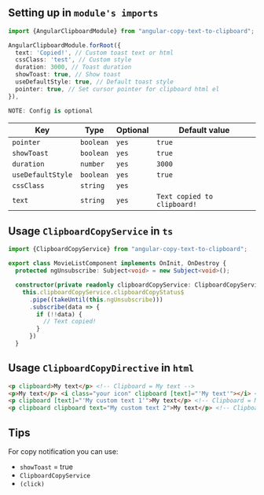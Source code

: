 ## Setting up in `module's imports`
```ts
import {AngularClipboardModule} from "angular-copy-text-to-clipboard";

AngularClipboardModule.forRoot({
  text: 'Copied!', // Custom toast text or html
  cssClass: 'test', // Custom style
  duration: 3000, // Toast duration
  showToast: true, // Show toast
  useDefaultStyle: true, // Default toast style
  pointer: true, // Set cursor pointer for clipboard html el
}),
```

```ts
NOTE: Config is optional
```

| Key               | Type       | Optional  | Default value               |
|-------------------|------------|-----------|-----------------------------|
| `pointer`         | `boolean`  | `yes`     | `true`                      |
| `showToast`       | `boolean`  | `yes`     | `true`                      |
| `duration`        | `number`   | `yes`     | `3000`                      |
| `useDefaultStyle` | `boolean`  | `yes`     | `true`                      |
| `cssClass`        | `string`   | `yes`     | ` `                         |
| `text`            | `string`   | `yes`     | `Text copied to clipboard!` |

## Usage `ClipboardCopyService` in `ts`
```ts
import {ClipboardCopyService} from "angular-copy-text-to-clipboard";

export class MovieListComponent implements OnInit, OnDestroy {
  protected ngUnsubscribe: Subject<void> = new Subject<void>();

  constructor(private readonly clipboardCopyService: ClipboardCopyService) {
    this.clipboardCopyService.clipboardCopyStatus$
      .pipe((takeUntil(this.ngUnsubscribe)))
      .subscribe(data => {
        if (!!data) {
          // Text copied!
        }
      })
  }
```

## Usage `ClipboardCopyDirective` in `html`
```html
<p clipboard>My text</p> <!-- Clipboard = My text -->
<p>My text</p> <i class="your icon" clipboard [text]="'My text'"></i> <!-- Clipboard = My text -->
<p clipboard [text]="'My custom text 1'">My text</p> <!-- Clipboard = My custom text 1 -->
<p clipboard clipboard text="My custom text 2">My text</p> <!-- Clipboard = My custom text 2 -->
```

## Tips

For copy notification you can use:
- `showToast` = true
- `ClipboardCopyService`
- `(click)`
